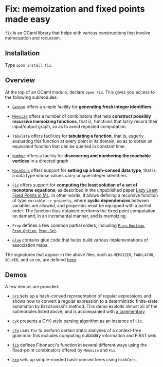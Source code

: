 # Fix: memoization and fixed points made easy

`fix` is an OCaml library that helps with various constructions
that involve memoization and recursion.

## Installation

Type `opam install fix`.

## Overview

At the top of an OCaml module, declare `open Fix`.
This gives you access to the following submodules:

* [`Gensym`](src/Gensym.mli) offers a simple facility
  for **generating fresh integer identifiers**.

* [`Memoize`](src/Memoize.mli) offers a number of combinators
  that help **construct possibly recursive memoizing functions**, that
  is, functions that lazily record their input/output graph,
  so as to avoid repeated computation.

* [`Tabulate`](src/Tabulate.mli) offers facilities
  for **tabulating a function**, that is, eagerly evaluating this function
  at every point in its domain, so as to obtain an equivalent
  function that can be queried in constant time.

* [`Number`](src/Number.mli) offers a facility for
  **discovering and numbering the reachable vertices** in a directed graph.

* [`HashCons`](src/HashCons.mli) offers support for
  **setting up a hash-consed data type**, that is, a data type whose
  values carry unique integer identifiers.

* [`Fix`](src/Core.mli) offers support for **computing
  the least solution of a set of monotone equations**,
  as described in the unpublished paper
  [Lazy Least Fixed Points in ML](http://gallium.inria.fr/~fpottier/publis/fpottier-fix.pdf).
  In other words, it allows defining a recursive function of
  type `variable -> property`, where
  **cyclic dependencies** between variables are allowed,
  and properties must be equipped with a partial order.
  The function thus obtained performs the fixed point
  computation on demand, in an incremental manner,
  and is memoizing.

* `Prop` defines a few common partial orders, including
  [`Prop.Boolean`](src/Boolean.mli),
  [`Prop.Option`](src/Option.mli),
  [`Prop.Set`](src/Set.mli).

* [`Glue`](src/Glue.mli) contains glue code that helps
  build various implementations of association maps.

The signatures that appear in the above files,
such as `MEMOIZER`, `TABULATOR`, `SOLVER`, and so on,
are defined [here](src/Sigs.ml).

## Demos

A few demos are provided:

* [`brz`](demos/brz) sets up a hash-consed representation of regular
  expressions and shows how to convert a regular expression to a deterministic
  finite-state automaton by Brzozowski's method. This demo exploits almost all
  of the submodules listed above, and is accompanied with
  [a commentary](misc/post.md).

* [`cyk`](demos/cyk) presents a CYK-style parsing algorithm as an instance of
  `Fix`.

* [`cfg`](demos/cfg) uses `Fix` to perform certain static analyses of a
  context-free grammar; this includes computing nullability information and
  FIRST sets.

* [`fib`](demos/fib) defines Fibonacci's function in several different ways
  using the fixed-point combinators offered by `Memoize` and `Fix`.

* [`hco`](demos/hco) sets up simple-minded hash-consed trees
  using `HashCons`.
